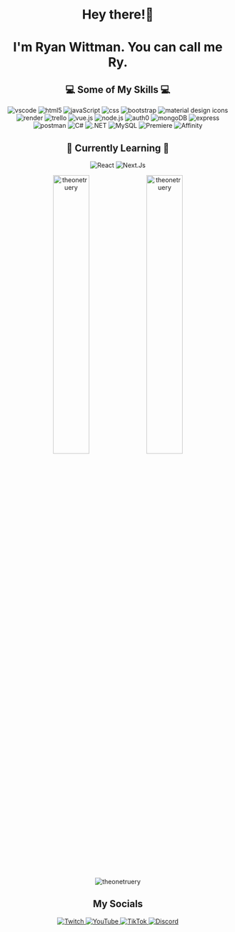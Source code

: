 <h1 align="center">
Hey there!👋
</h1>

<div align="center">
<h1>I'm Ryan Wittman. You can call me Ry.</h1>
</div>

<div>
 
</div>

<h2 align="center"> 💻 Some of My Skills 💻  </h2>

<div align="center">
<img src="https://img.shields.io/badge/Visual%20Studio%20Code-007ACC.svg?style=for-the-badge&logo=Visual-Studio-Code&logoColor=white" title="vscode"/>     
<img src="https://img.shields.io/badge/HTML5-E34F26.svg?style=for-the-badge&logo=HTML5&logoColor=white" title="html5"/> 
<img src="https://img.shields.io/badge/JavaScript-F7DF1E.svg?style=for-the-badge&logo=JavaScript&logoColor=black" title="javaScript"/> 
<img src="https://img.shields.io/badge/CSS3-1572B6.svg?style=for-the-badge&logo=CSS3&logoColor=white" title="css"/> 
<img src="https://img.shields.io/badge/Bootstrap-7952B3.svg?style=for-the-badge&logo=Bootstrap&logoColor=white" title="bootstrap"/> 
<img src="https://img.shields.io/badge/Material%20Design%20Icons-2196F3.svg?style=for-the-badge&logo=Material-Design-Icons&logoColor=white" title="material design icons"/> 
<img src="https://img.shields.io/badge/Render-46E3B7.svg?style=for-the-badge&logo=Render&logoColor=white" title="render"/> 
<img src="https://img.shields.io/badge/Trello-0052CC.svg?style=for-the-badge&logo=Trello&logoColor=white" title="trello"/> 
<img src="https://img.shields.io/badge/Vue.js-4FC08D.svg?style=for-the-badge&logo=vuedotjs&logoColor=white" title="vue.js"/> 
<img src="https://img.shields.io/badge/Node.js-339933.svg?style=for-the-badge&logo=nodedotjs&logoColor=white" title="node.js"/> 
<img src="https://img.shields.io/badge/Auth0-EB5424.svg?style=for-the-badge&logo=Auth0&logoColor=white" title="auth0"/>
<img src="https://img.shields.io/badge/MongoDB-47A248.svg?style=for-the-badge&logo=MongoDB&logoColor=white" title="mongoDB"/> 
<img src="https://img.shields.io/badge/Express-000000.svg?style=for-the-badge&logo=Express&logoColor=white" title="express"/> 
<img src="https://img.shields.io/badge/Postman-FF6C37.svg?style=for-the-badge&logo=Postman&logoColor=white" title="postman"/> 
<img src="https://img.shields.io/badge/C%20Sharp-239120.svg?style=for-the-badge&logo=C-Sharp&logoColor=white" title="C#"/> 
<img src="https://img.shields.io/badge/.NET-512BD4.svg?style=for-the-badge&logo=dotnet&logoColor=white" title=".NET"/> 
<img src="https://img.shields.io/badge/MySQL-4479A1.svg?style=for-the-badge&logo=MySQL&logoColor=white" title="MySQL"/>
<img src="https://img.shields.io/badge/Adobe%20Premiere%20Pro-9999FF.svg?style=for-the-badge&logo=Adobe-Premiere-Pro&logoColor=white" title="Premiere"/>
<img src="https://img.shields.io/badge/Affinity%20Photo-7E4DD2.svg?style=for-the-badge&logo=Affinity-Photo&logoColor=white" title="Affinity"/>
</div>

<h2 align="center">🧠 Currently Learning 📑</h2>

<div align="center">
<img src="https://img.shields.io/badge/React-61DAFB.svg?style=for-the-badge&logo=React&logoColor=black" title="React"/>
<img src="https://img.shields.io/badge/Next.js-000000.svg?style=for-the-badge&logo=nextdotjs&logoColor=white" title="Next.Js"/>
</div>

<div>
</div>

<div align="center">
<p><img align="center" src="https://github-readme-stats.vercel.app/api?username=theonetruery&show_icons=true&theme=dark&locale=en" alt="theonetruery" width="40%"/>&nbsp;&nbsp;<img align="center" src="https://github-readme-streak-stats.herokuapp.com/?user=theonetruery&theme=dark" alt="theonetruery" width="40%"/></p>
</div>

<div align="center">
<p><img align="center" src="https://github-readme-stats.vercel.app/api/top-langs?username=theonetruery&show_icons=true&theme=dark&locale=en&layout=compact&hide=CSS" alt="theonetruery" /></p>
</div>

<div align="center">
 <h2>My Socials</h2>
 <div align="center">
  <a href="https://www.twitch.tv/TheOneTrueRy" target="_blank">
   <img src="https://img.shields.io/badge/Twitch-9146FF.svg?style=for-the-badge&logo=Twitch&logoColor=white" title="Twitch"/>
  </a>
  <a href="https://www.youtube.com/TheOneTrueRy" target="_blank">
   <img src="https://img.shields.io/badge/YouTube-FF0000.svg?style=for-the-badge&logo=YouTube&logoColor=white" title="YouTube"/>
  </a>
  <a href="https://www.tiktok.com/@theonetruery" target="_blank">
   <img src="https://img.shields.io/badge/TikTok-000000.svg?style=for-the-badge&logo=TikTok&logoColor=white" title="TikTok"/>
  </a>
  <a href="https://discord.com/invite/BBV6yH8tj4" target="_blank">
   <img src="https://img.shields.io/badge/Discord-5865F2.svg?style=for-the-badge&logo=Discord&logoColor=white" title="Discord"/>
  </a>
 </div>
</div>
